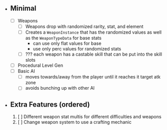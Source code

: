- ## Minimal
	- [ ] Weapons
		- [ ] Weapons drop with randomized rarity, stat, and element
		- [ ] Creates a `WeaponInstance` that has the randomized values as well as the `WeaponTypeData` for base stats
			- can use only flat values for base
			- use only perc values for randomized stats
		- [ ] ??? each weapon has a castable skill that can be put into the skill slots
	- [ ] Procedural Level Gen
	- [ ] Basic AI
		- [ ] moves towards/away from the player until it reaches it target atk zone
		- [ ] avoids bunching up with other AI
- ## Extra Features (ordered)
	1.  [ ] Different weapon stat multis for different difficulties and weapons
	2.  [ ] Change weapon system to use a crafting mechanic